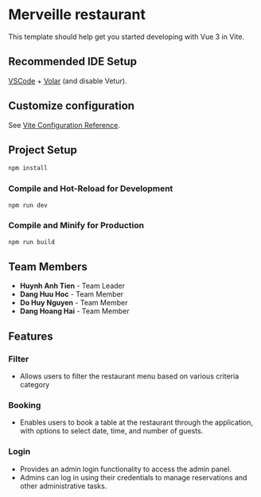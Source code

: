 # Merveille restaurant

This template should help get you started developing with Vue 3 in Vite.

## Recommended IDE Setup

[VSCode](https://code.visualstudio.com/) + [Volar](https://marketplace.visualstudio.com/items?itemName=Vue.volar) (and disable Vetur).

## Customize configuration

See [Vite Configuration Reference](https://vite.dev/config/).

## Project Setup

```sh
npm install
```

### Compile and Hot-Reload for Development

```sh
npm run dev
```

### Compile and Minify for Production

```sh
npm run build
```

## Team Members

- **Huynh Anh Tien** - Team Leader
- **Dang Huu Hoc** - Team Member
- **Do Huy Nguyen** - Team Member
- **Dang Hoang Hai** - Team Member

## Features

### Filter
- Allows users to filter the restaurant menu based on various criteria category

### Booking
- Enables users to book a table at the restaurant through the application, with options to select date, time, and number of guests.

### Login
- Provides an admin login functionality to access the admin panel.
- Admins can log in using their credentials to manage reservations and other administrative tasks.